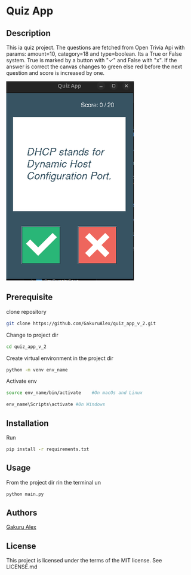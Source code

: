 # Quiz App #

## Description ##

This ia quiz project. The questions are fetched from Open Trivia Api with params: amount=10, category=18 and type=boolean. Its a True or False system. True is marked by a button with "✓" and False with "x". If the answer is correct the canvas changes to green else red before the next question and score is increased by one.

![Quiz App](images/Quiz_app.png)

## Prerequisite ##

clone repository

```bash
git clone https://github.com/GakuruAlex/quiz_app_v_2.git
```

Change to project dir

```bash
cd quiz_app_v_2
```

Create virtual environment in the project dir

```bash
python -m venv env_name
```

Activate env

```bash
source env_name/bin/activate    #On macOs and Linux
```

```bash
env_name\Scripts\activate #0n Windows
```

## Installation ##

Run

```bash
pip install -r requirements.txt
```

## Usage ##

From the project dir rin the terminal un

```bash
python main.py
```

## Authors ##

[Gakuru Alex](https://github.com/GakuruAlex)

## License ##

This project is licensed under the terms of the MIT license. See LICENSE.md
